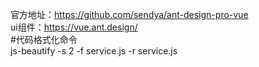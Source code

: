 官方地址：https://github.com/sendya/ant-design-pro-vue  
ui组件：https://vue.ant.design/  
#代码格式化命令  
    js-beautify -s 2 -f  service.js  -r service.js

